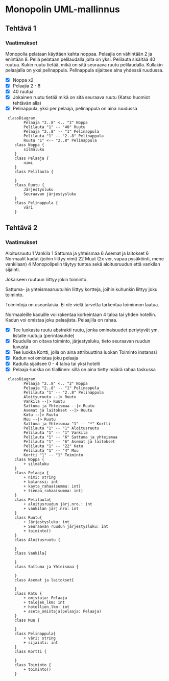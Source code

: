 # Monopolin UML-mallinnus #

## Tehtävä 1 ##

### Vaatimukset ##
Monopolia pelataan käyttäen kahta noppaa. Pelaajia on vähintään 2 ja enintään 8. Peliä pelataan pelilaudalla joita on yksi. Pelilauta sisältää 40 ruutua. Kukin ruutu tietää, mikä on sitä seuraava ruutu pelilaudalla. Kullakin pelaajalla on yksi pelinappula. Pelinappula sijaitsee aina yhdessä ruudussa.

- [x] Noppa x2
- [x] Pelaajia 2 - 8
- [x] 40 ruutua
- [x] Jokainen ruutu tietää mikä on sitä seuraava ruutu (Katso huomiot tehtävän alla)
- [x] Pelinappula, yksi per pelaaja, pelinappula on aina ruudussa

```mermaid
 classDiagram
		Pelaaja "2..8" <.. "2" Noppa
		Pelilauta "1" -- "40" Ruutu
		Pelaaja "2..8" -- "1" Pelinappula
		Pelilauta "1" -- "2..8" Pelinappula
		Ruutu "1" <-- "2..8" Pelinappula
	class Noppa {
		silmäluku
	}
	class Pelaaja {
		nimi
	}
	class Pelilauta {
		      
	}
	class Ruutu {
		Järjestysluku
		Seuraavan järjestysluku
	}
	class Pelinappula {
		väri
	}
```

## Tehtävä 2 ##

### Vaatimukset ###

Aloitusruutu 1
Vankila 1
Sattuma ja yhteismaa 6
Asemat ja laitokset 6
Normaalit kadut (joihin liittyy nimi) 22
Muut (2x ver, vapaa pysäköinti, mene vankilaan) 4
Monopolipelin täytyy tuntea sekä aloitusruudun että vankilan sijainti.

Jokaiseen ruutuun liittyy jokin toiminto.

Sattuma- ja yhteismaaruutuihin liittyy kortteja, joihin kuhunkin liittyy joku toiminto.

Toimintoja on useanlaisia. Ei ole vielä tarvetta tarkentaa toiminnon laatua.

Normaaleille kaduille voi rakentaa korkeintaan 4 taloa tai yhden hotellin. Kadun voi omistaa joku pelaajista. Pelaajilla on rahaa.

- [x] Tee luokasta ruutu abstrakti ruutu, jonka ominaisuudet periytyvät ym. listalle ruutuja (perintäsuhde)
- [x] Ruudulla on oltava toiminto, järjestysluku, tieto seuraavan ruudun luvusta
- [x] Tee luokka Kortti, jolla on aina attribuuttina luokan Toiminto instanssi
- [x] Kadun voi omistaa joku pelaaja
- [x] Kadulla sijaitsee 0 - 4 taloa tai yksi hotelli
- [x] Pelaaja-luokka on tilallinen: sillä on aina tietty määrä rahaa taskussa

```mermaid
 classDiagram
		Pelaaja "2..8" <.. "2" Noppa
		Pelaaja "2..8" -- "1" Pelinappula
		Pelilauta "1" -- "2..8" Pelinappula
		Aloitsuruutu --|> Ruutu
		Vankila --|> Ruutu
		Sattuma ja Yhteismaa --|> Ruutu
		Asemat ja laitokset --|> Ruutu
		Katu --|> Ruutu
		Muu --|> Ruutu
		Sattuma ja Yhteismaa "1" -- "*" Kortti
		Pelilauta "1" -- "1" Aloitusruutu
		Pelilauta "1" -- "1" Vankila
		Pelilauta "1" -- "6" Sattuma ja yhteismaa
		Pelilauta "1" -- "6" Asemat ja laitokset
		Pelilauta "1" -- "22" Katu
		Pelilauta "1" -- "4" Muu
		Kortti "1" -- "1" Toiminto
	class Noppa {
		+ silmäluku
	}
	class Pelaaja {
		+ nimi: string
		+ balanssi: int
		+ kayta_rahaa(summa: int)
		+ tienaa_rahaa(summa: int)
	}
	class Pelilauta{
		+ aloitusruudun järj.nro.: int
		+ vankilan järj.nro: int
	}
	class Ruutu{
		+ Järjestysluku: int
		+ Seuraavan ruudun järjestysluku: int
		+ toiminto()
	}
	class Aloitusruutu {
		  
	}
	class Vankila{
		  
	}
	class Sattuma ja Yhteismaa {
		  
	}
	class Asemat ja laitokset{
		  
	}
	class Katu {
		+ omistaja: Pelaaja
		+ talojen_lkm: int
		+ hotellien_lkm: int
		+ aseta_omistaja(pelaaja: Pelaaja)
	}
	class Muu {
		  
	}
	class Pelinappula{
		+ väri: string
		+ sijainti: int
	}
	class Kortti {

	}
	class Toiminto {
		+ toiminto()
	}
```